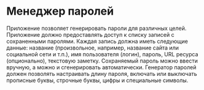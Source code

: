 # Менеджер паролей
Приложение позволяет генерировать пароли для различных целей.
Приложение должно предоставлять доступ к списку записей с сохраненными паролями.
Каждая запись должна иметь следующие данные: название (произвольное, например, название сайта или социальной сети и т.п.), имя пользователя (логин), пароль, URL ресурса (опционально), текстовую заметку.
Сохраняемый пароль можно ввести вручную, а можно и сгенерировать автоматически.
Генератор паролей должен позволять настраивать длину пароля, включать или выключать прописные буквы, строчные буквы, цифры и специальные символы.